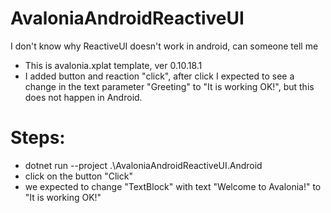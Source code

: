 # AvaloniaAndroidReactiveUI
 I don't know why ReactiveUI doesn't work in android, can someone tell me

- This is avalonia.xplat template, ver 0.10.18.1
- I added button and reaction "click", after click I expected to see a change in the text parameter "Greeting" to "It is working OK!", but this does not happen in Android.

# Steps:
- dotnet run --project .\AvaloniaAndroidReactiveUI.Android
- click on the button "Click"
- we expected to change "TextBlock" with text "Welcome to Avalonia!" to "It is working OK!"
